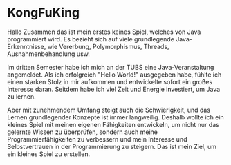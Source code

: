 # KongFuKing

Hallo Zusammen das ist mein erstes keines Spiel, welches von Java programmiert wird. Es bezieht sich auf viele grundlegende Java-Erkenntnisse, wie Vererbung, Polymorphismus, Threads, Ausnahmenbehandlung usw.

Im dritten Semester habe ich mich an der TUBS eine Java-Veranstaltung angemeldet. Als ich erfolgreich "Hello World!" ausgegeben habe, fühlte ich einen starken Stolz in mir aufkommen und entwickelte sofort ein großes Interesse daran. Seitdem habe ich viel Zeit und Energie investiert, um Java zu lernen.

Aber mit zunehmendem Umfang steigt auch die Schwierigkeit, und das Lernen grundlegender Konzepte ist immer langweilig. Deshalb wollte ich ein kleines Spiel mit meinen eigenen Fähigkeiten entwickeln, um nicht nur das gelernte Wissen zu überprüfen, sondern auch meine Programmierfähigkeiten zu verbessern und mein Interesse und Selbstvertrauen in der Programmierung zu steigern. Das ist mein Ziel, um ein kleines Spiel zu erstellen.

